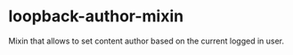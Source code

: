 # loopback-author-mixin
Mixin that allows to set content author based on the current logged in user.
